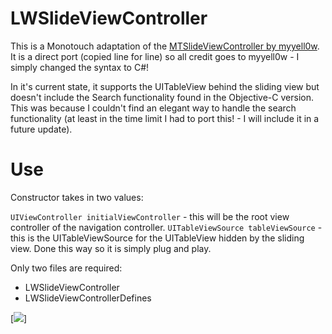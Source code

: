 LWSlideViewController
========================

This is a Monotouch adaptation of the [MTSlideViewController by myyell0w]. It is a direct port (copied line for line) so all credit goes to myyell0w - I simply changed the syntax to C#!

In it's current state, it supports the UITableView behind the sliding view but doesn't
include the Search functionality found in the Objective-C version. This was because I couldn't find an elegant way to handle the search functionality (at least in the time limit I had to port this! - I will include it in a future update).

Use
=====

Constructor takes in two values:

`UIViewController initialViewController` - this will be the root view controller of the navigation controller.
`UITableViewSource tableViewSource` - this is the UITableViewSource for the UITableView hidden by the sliding view. Done this way so it is simply plug and play.

Only two files are required:
* LWSlideViewController
* LWSlideViewControllerDefines

[![](http://i.imgur.com/FIZKJ.png)]

[MTSlideViewController by myyell0w]: https://github.com/myell0w/MTSlideViewController/